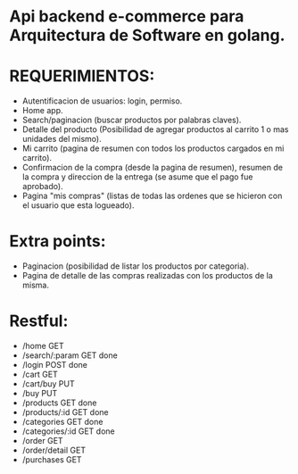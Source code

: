 # Api backend e-commerce para Arquitectura de Software en golang.

# REQUERIMIENTOS:

- Autentificacion de usuarios: login, permiso.
- Home app.
- Search/paginacion (buscar productos por palabras claves).
- Detalle del producto (Posibilidad de agregar productos al carrito 1 o mas unidades del mismo).
- Mi carrito (pagina de resumen con todos los productos cargados en mi carrito).
- Confirmacion de la compra (desde la pagina de resumen), resumen de la compra y direccion de la entrega (se asume que el pago fue aprobado).
- Pagina "mis compras" (listas de todas las ordenes que se hicieron con el usuario que esta logueado).

# Extra points:

- Paginacion (posibilidad de listar los productos por categoria).
- Pagina de detalle de las compras realizadas con los productos de la misma.

# Restful:

- /home                         GET
- /search/:param                GET     done
- /login                        POST    done
- /cart                         GET
- /cart/buy                     PUT
- /buy                          PUT
- /products                     GET     done
- /products/:id                 GET     done
- /categories                   GET     done 
- /categories/:id               GET     done
- /order                        GET 
- /order/detail                 GET 
- /purchases                    GET 